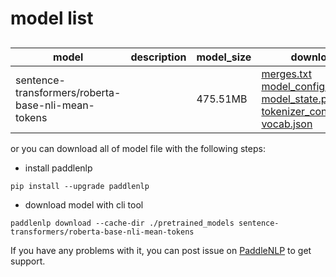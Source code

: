#  model list

##  

| model  | description | model_size  | download         |
| --- | --- | --- | --- |
|sentence-transformers/roberta-base-nli-mean-tokens|  | 475.51MB | [merges.txt](https://bj.bcebos.com/paddlenlp/models/community/sentence-transformers/roberta-base-nli-mean-tokens/merges.txt)<br>[model_config.json](https://bj.bcebos.com/paddlenlp/models/community/sentence-transformers/roberta-base-nli-mean-tokens/model_config.json)<br>[model_state.pdparams](https://bj.bcebos.com/paddlenlp/models/community/sentence-transformers/roberta-base-nli-mean-tokens/model_state.pdparams)<br>[tokenizer_config.json](https://bj.bcebos.com/paddlenlp/models/community/sentence-transformers/roberta-base-nli-mean-tokens/tokenizer_config.json)<br>[vocab.json](https://bj.bcebos.com/paddlenlp/models/community/sentence-transformers/roberta-base-nli-mean-tokens/vocab.json) |

or you can download all of model file with the following steps:

* install paddlenlp

```shell
pip install --upgrade paddlenlp
```

* download model with cli tool

```shell
paddlenlp download --cache-dir ./pretrained_models sentence-transformers/roberta-base-nli-mean-tokens
```

If you have any problems with it, you can post issue on [PaddleNLP](https://github.com/PaddlePaddle/PaddleNLP) to get support.
